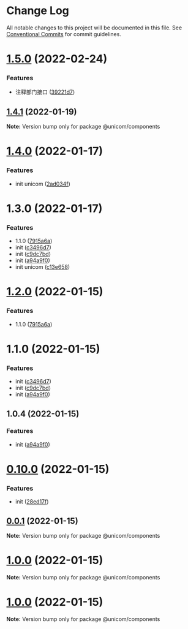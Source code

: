 # Change Log

All notable changes to this project will be documented in this file.
See [Conventional Commits](https://conventionalcommits.org) for commit guidelines.

# [1.5.0](https://github.com/maxiangsai/un-lib/compare/@unicom/components@1.4.1...@unicom/components@1.5.0) (2022-02-24)

### Features

- 注释部门接口 ([39221d7](https://github.com/maxiangsai/un-lib/commit/39221d75380b03a9d070cd85e83c0979789c1d13))

## [1.4.1](https://github.com/maxiangsai/un-lib/compare/@unicom/components@1.4.0...@unicom/components@1.4.1) (2022-01-19)

**Note:** Version bump only for package @unicom/components

# [1.4.0](https://github.com/maxiangsai/un-lib/compare/@unicom/components@1.3.0...@unicom/components@1.4.0) (2022-01-17)

### Features

- init unicom ([2ad034f](https://github.com/maxiangsai/un-lib/commit/2ad034f9f79a562e54f703350a2feed76fbc94a4))

# 1.3.0 (2022-01-17)

### Features

- 1.1.0 ([7915a6a](https://github.com/maxiangsai/un-lib/commit/7915a6acd62b2dccedbd91077f6bef41350e76be))
- init ([c3496d7](https://github.com/maxiangsai/un-lib/commit/c3496d77c636cb39af93d6843fff2e843e20f8ad))
- init ([c9dc7bd](https://github.com/maxiangsai/un-lib/commit/c9dc7bd8028e9c8bb0169b96202f3bc0a6ee9d65))
- init ([a94a9f0](https://github.com/maxiangsai/un-lib/commit/a94a9f0f0cd191a87985f26c5128217356ba2fd0))
- init unicom ([c13e658](https://github.com/maxiangsai/un-lib/commit/c13e65811ef680b3c19c070af2f9fb2d600a3ca6))

# [1.2.0](https://github.com/maxiangsai/un-lib/compare/@unicom/components@1.1.0...@unicom/components@1.2.0) (2022-01-15)

### Features

- 1.1.0 ([7915a6a](https://github.com/maxiangsai/un-lib/commit/7915a6acd62b2dccedbd91077f6bef41350e76be))

# 1.1.0 (2022-01-15)

### Features

- init ([c3496d7](https://github.com/maxiangsai/un-lib/commit/c3496d77c636cb39af93d6843fff2e843e20f8ad))
- init ([c9dc7bd](https://github.com/maxiangsai/un-lib/commit/c9dc7bd8028e9c8bb0169b96202f3bc0a6ee9d65))
- init ([a94a9f0](https://github.com/maxiangsai/un-lib/commit/a94a9f0f0cd191a87985f26c5128217356ba2fd0))

## 1.0.4 (2022-01-15)

### Features

- init ([a94a9f0](https://github.com/maxiangsai/unicom-lib/commit/a94a9f0f0cd191a87985f26c5128217356ba2fd0))

# [0.10.0](https://github.com/maxiangsai/unicom-lib/compare/@unicom/components@1.0.0...@unicom/components@0.10.0) (2022-01-15)

### Features

- init ([28ed17f](https://github.com/maxiangsai/unicom-lib/commit/28ed17f56400143320c6029ec172acd29a85e498))

## [0.0.1](https://github.com/maxiangsai/unicom-lib/compare/@unicom/components@1.0.0...@unicom/components@0.0.1) (2022-01-15)

**Note:** Version bump only for package @unicom/components

# [1.0.0](https://github.com/maxiangsai/unicom-lib/compare/@unicom/components@1.0.0...@unicom/components@1.0.0) (2022-01-15)

**Note:** Version bump only for package @unicom/components

# [1.0.0](https://github.com/maxiangsai/unicom-lib/compare/@unicom/components@1.0.1...@unicom/components@1.0.0) (2022-01-15)

**Note:** Version bump only for package @unicom/components
